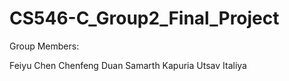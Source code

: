 # CS546-C_Group2_Final_Project

Group Members:

Feiyu Chen
Chenfeng Duan
Samarth Kapuria
Utsav Italiya 
